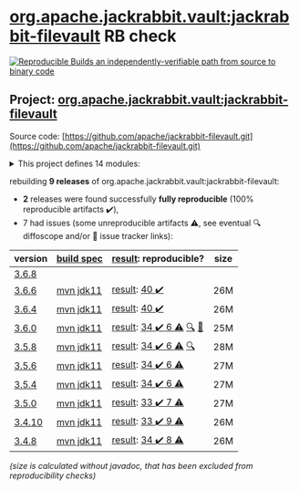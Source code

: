 [org.apache.jackrabbit.vault:jackrabbit-filevault](https://search.maven.org/artifact/org.apache.jackrabbit.vault/jackrabbit-filevault/) RB check
=======

[![Reproducible Builds](https://reproducible-builds.org/images/logos/rb.svg) an independently-verifiable path from source to binary code](https://reproducible-builds.org/)

## Project: [org.apache.jackrabbit.vault:jackrabbit-filevault](https://search.maven.org/artifact/org.apache.jackrabbit.vault/jackrabbit-filevault/)

Source code: [https://github.com/apache/jackrabbit-filevault.git](https://github.com/apache/jackrabbit-filevault.git)

<details><summary>This project defines 14 modules:</summary>

* [org.apache.jackrabbit.vault:jackrabbit-filevault](https://search.maven.org/artifact/org.apache.jackrabbit.vault/jackrabbit-filevault/)
* [org.apache.jackrabbit.vault:org.apache.jackrabbit.vault](https://search.maven.org/artifact/org.apache.jackrabbit.vault/org.apache.jackrabbit.vault/)
* [org.apache.jackrabbit.vault:org.apache.jackrabbit.vault.rcp](https://search.maven.org/artifact/org.apache.jackrabbit.vault/org.apache.jackrabbit.vault.rcp/)
* [org.apache.jackrabbit.vault:org.apache.jackrabbit.vault.target-osgi-environment](https://search.maven.org/artifact/org.apache.jackrabbit.vault/org.apache.jackrabbit.vault.target-osgi-environment/)
* [org.apache.jackrabbit.vault:parent](https://search.maven.org/artifact/org.apache.jackrabbit.vault/parent/)
* [org.apache.jackrabbit.vault:vault-cli](https://search.maven.org/artifact/org.apache.jackrabbit.vault/vault-cli/)
* [org.apache.jackrabbit.vault:vault-davex](https://search.maven.org/artifact/org.apache.jackrabbit.vault/vault-davex/)
* [org.apache.jackrabbit.vault:vault-diff](https://search.maven.org/artifact/org.apache.jackrabbit.vault/vault-diff/)
* [org.apache.jackrabbit.vault:vault-doc](https://search.maven.org/artifact/org.apache.jackrabbit.vault/vault-doc/)
* [org.apache.jackrabbit.vault:vault-hook-example](https://search.maven.org/artifact/org.apache.jackrabbit.vault/vault-hook-example/)
* [org.apache.jackrabbit.vault:vault-hook-externalclass-test](https://search.maven.org/artifact/org.apache.jackrabbit.vault/vault-hook-externalclass-test/)
* [org.apache.jackrabbit.vault:vault-sync](https://search.maven.org/artifact/org.apache.jackrabbit.vault/vault-sync/)
* [org.apache.jackrabbit.vault:vault-validation](https://search.maven.org/artifact/org.apache.jackrabbit.vault/vault-validation/)
* [org.apache.jackrabbit.vault:vault-vlt](https://search.maven.org/artifact/org.apache.jackrabbit.vault/vault-vlt/)
</details>

rebuilding **9 releases** of org.apache.jackrabbit.vault:jackrabbit-filevault:
- **2** releases were found successfully **fully reproducible** (100% reproducible artifacts :heavy_check_mark:),
- 7 had issues (some unreproducible artifacts :warning:, see eventual :mag: diffoscope and/or :memo: issue tracker links):

| version | [build spec](/BUILDSPEC.md) | [result](https://reproducible-builds.org/docs/jvm/): reproducible? | size |
| -- | --------- | ------ | -- |
| [3.6.8](https://search.maven.org/artifact/org.apache.jackrabbit.vault/jackrabbit-filevault/3.6.8/pom) | | | |
| [3.6.6](https://search.maven.org/artifact/org.apache.jackrabbit.vault/jackrabbit-filevault/3.6.6/pom) | [mvn jdk11](jackrabbit-filevault-3.6.6.buildspec) | [result](jackrabbit-filevault-3.6.6.buildinfo): [40 :heavy_check_mark: ](jackrabbit-filevault-3.6.6.buildcompare) | 26M |
| [3.6.4](https://search.maven.org/artifact/org.apache.jackrabbit.vault/jackrabbit-filevault/3.6.4/pom) | [mvn jdk11](jackrabbit-filevault-3.6.4.buildspec) | [result](jackrabbit-filevault-3.6.4.buildinfo): [40 :heavy_check_mark: ](jackrabbit-filevault-3.6.4.buildcompare) | 26M |
| [3.6.0](https://search.maven.org/artifact/org.apache.jackrabbit.vault/jackrabbit-filevault/3.6.0/pom) | [mvn jdk11](jackrabbit-filevault-3.6.0.buildspec) | [result](jackrabbit-filevault-3.6.0.buildinfo): [34 :heavy_check_mark:  6 :warning:](jackrabbit-filevault-3.6.0.buildcompare) [:mag:](jackrabbit-filevault-3.6.0.diffoscope) [:memo:](https://github.com/apache/jackrabbit-filevault/pull/214) | 25M |
| [3.5.8](https://search.maven.org/artifact/org.apache.jackrabbit.vault/jackrabbit-filevault/3.5.8/pom) | [mvn jdk11](jackrabbit-filevault-3.5.8.buildspec) | [result](jackrabbit-filevault-3.5.8.buildinfo): [34 :heavy_check_mark:  6 :warning:](jackrabbit-filevault-3.5.8.buildcompare) [:mag:](jackrabbit-filevault-3.5.8.diffoscope) | 28M |
| [3.5.6](https://search.maven.org/artifact/org.apache.jackrabbit.vault/jackrabbit-filevault/3.5.6/pom) | [mvn jdk11](jackrabbit-filevault-3.5.6.buildspec) | [result](jackrabbit-filevault-3.5.6.buildinfo): [34 :heavy_check_mark:  6 :warning:](jackrabbit-filevault-3.5.6.buildcompare) | 27M |
| [3.5.4](https://search.maven.org/artifact/org.apache.jackrabbit.vault/jackrabbit-filevault/3.5.4/pom) | [mvn jdk11](jackrabbit-filevault-3.5.4.buildspec) | [result](jackrabbit-filevault-3.5.4.buildinfo): [34 :heavy_check_mark:  6 :warning:](jackrabbit-filevault-3.5.4.buildcompare) | 27M |
| [3.5.0](https://search.maven.org/artifact/org.apache.jackrabbit.vault/jackrabbit-filevault/3.5.0/pom) | [mvn jdk11](jackrabbit-filevault-3.5.0.buildspec) | [result](jackrabbit-filevault-3.5.0.buildinfo): [33 :heavy_check_mark:  7 :warning:](jackrabbit-filevault-3.5.0.buildcompare) | 27M |
| [3.4.10](https://search.maven.org/artifact/org.apache.jackrabbit.vault/jackrabbit-filevault/3.4.10/pom) | [mvn jdk11](jackrabbit-filevault-3.4.10.buildspec) | [result](jackrabbit-filevault-3.4.10.buildinfo): [33 :heavy_check_mark:  9 :warning:](jackrabbit-filevault-3.4.10.buildcompare) | 26M |
| [3.4.8](https://search.maven.org/artifact/org.apache.jackrabbit.vault/jackrabbit-filevault/3.4.8/pom) | [mvn jdk11](jackrabbit-filevault-3.4.8.buildspec) | [result](jackrabbit-filevault-3.4.8.buildinfo): [34 :heavy_check_mark:  8 :warning:](jackrabbit-filevault-3.4.8.buildcompare) | 26M |

<i>(size is calculated without javadoc, that has been excluded from reproducibility checks)</i>
